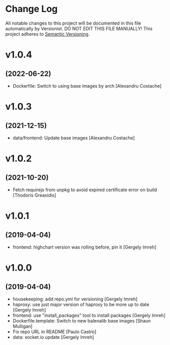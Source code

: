 # Change Log

All notable changes to this project will be documented in this file
automatically by Versionist. DO NOT EDIT THIS FILE MANUALLY!
This project adheres to [Semantic Versioning](http://semver.org/).

# v1.0.4
## (2022-06-22)

* Dockerfile: Switch to using base images by arch [Alexandru Costache]

# v1.0.3
## (2021-12-15)

* data/frontend: Update base images [Alexandru Costache]

# v1.0.2
## (2021-10-20)

* Fetch requirejs from unpkg to avoid expired certificate error on build [Thodoris Greasidis]

# v1.0.1
## (2019-04-04)

* frontend: highchart version was rolling before, pin it [Gergely Imreh]

# v1.0.0
## (2019-04-04)

* housekeeping: add repo.yml for versioning [Gergely Imreh]
* haproxy: use just major version of haproxy to be more up to date [Gergely Imreh]
* frontend: use "install_packages" tool to install packages [Gergely Imreh]
* Dockerfile.template: Switch to new balenalib base images [Shaun Mulligan]
* Fix repo URL in README [Paulo Castro]
* data: socket.io update [Gergely Imreh]
